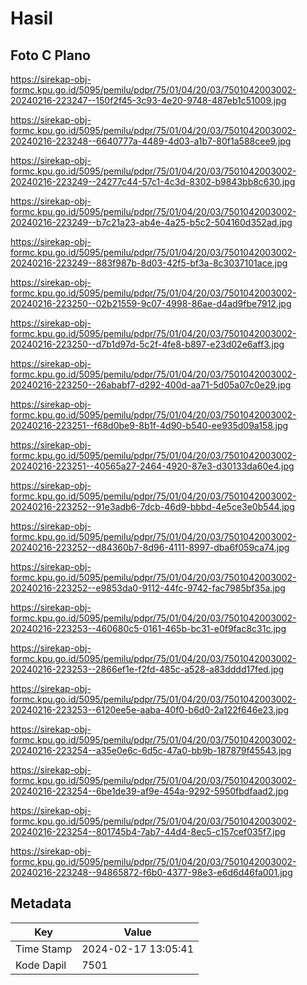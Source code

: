 # Hasil

## Foto C Plano

https://sirekap-obj-formc.kpu.go.id/5095/pemilu/pdpr/75/01/04/20/03/7501042003002-20240216-223247--150f2f45-3c93-4e20-9748-487eb1c51009.jpg

https://sirekap-obj-formc.kpu.go.id/5095/pemilu/pdpr/75/01/04/20/03/7501042003002-20240216-223248--6640777a-4489-4d03-a1b7-80f1a588cee9.jpg

https://sirekap-obj-formc.kpu.go.id/5095/pemilu/pdpr/75/01/04/20/03/7501042003002-20240216-223249--24277c44-57c1-4c3d-8302-b9843bb8c630.jpg

https://sirekap-obj-formc.kpu.go.id/5095/pemilu/pdpr/75/01/04/20/03/7501042003002-20240216-223249--b7c21a23-ab4e-4a25-b5c2-504160d352ad.jpg

https://sirekap-obj-formc.kpu.go.id/5095/pemilu/pdpr/75/01/04/20/03/7501042003002-20240216-223249--883f987b-8d03-42f5-bf3a-8c3037101ace.jpg

https://sirekap-obj-formc.kpu.go.id/5095/pemilu/pdpr/75/01/04/20/03/7501042003002-20240216-223250--02b21559-9c07-4998-86ae-d4ad9fbe7912.jpg

https://sirekap-obj-formc.kpu.go.id/5095/pemilu/pdpr/75/01/04/20/03/7501042003002-20240216-223250--d7b1d97d-5c2f-4fe8-b897-e23d02e6aff3.jpg

https://sirekap-obj-formc.kpu.go.id/5095/pemilu/pdpr/75/01/04/20/03/7501042003002-20240216-223250--26ababf7-d292-400d-aa71-5d05a07c0e29.jpg

https://sirekap-obj-formc.kpu.go.id/5095/pemilu/pdpr/75/01/04/20/03/7501042003002-20240216-223251--f68d0be9-8b1f-4d90-b540-ee935d09a158.jpg

https://sirekap-obj-formc.kpu.go.id/5095/pemilu/pdpr/75/01/04/20/03/7501042003002-20240216-223251--40565a27-2464-4920-87e3-d30133da60e4.jpg

https://sirekap-obj-formc.kpu.go.id/5095/pemilu/pdpr/75/01/04/20/03/7501042003002-20240216-223252--91e3adb6-7dcb-46d9-bbbd-4e5ce3e0b544.jpg

https://sirekap-obj-formc.kpu.go.id/5095/pemilu/pdpr/75/01/04/20/03/7501042003002-20240216-223252--d84360b7-8d96-4111-8997-dba6f059ca74.jpg

https://sirekap-obj-formc.kpu.go.id/5095/pemilu/pdpr/75/01/04/20/03/7501042003002-20240216-223252--e9853da0-9112-44fc-9742-fac7985bf35a.jpg

https://sirekap-obj-formc.kpu.go.id/5095/pemilu/pdpr/75/01/04/20/03/7501042003002-20240216-223253--460680c5-0161-465b-bc31-e0f9fac8c31c.jpg

https://sirekap-obj-formc.kpu.go.id/5095/pemilu/pdpr/75/01/04/20/03/7501042003002-20240216-223253--2866ef1e-f2fd-485c-a528-a83dddd17fed.jpg

https://sirekap-obj-formc.kpu.go.id/5095/pemilu/pdpr/75/01/04/20/03/7501042003002-20240216-223253--6120ee5e-aaba-40f0-b6d0-2a122f646e23.jpg

https://sirekap-obj-formc.kpu.go.id/5095/pemilu/pdpr/75/01/04/20/03/7501042003002-20240216-223254--a35e0e6c-6d5c-47a0-bb9b-187879f45543.jpg

https://sirekap-obj-formc.kpu.go.id/5095/pemilu/pdpr/75/01/04/20/03/7501042003002-20240216-223254--6be1de39-af9e-454a-9292-5950fbdfaad2.jpg

https://sirekap-obj-formc.kpu.go.id/5095/pemilu/pdpr/75/01/04/20/03/7501042003002-20240216-223254--801745b4-7ab7-44d4-8ec5-c157cef035f7.jpg

https://sirekap-obj-formc.kpu.go.id/5095/pemilu/pdpr/75/01/04/20/03/7501042003002-20240216-223248--94865872-f6b0-4377-98e3-e6d6d46fa001.jpg


## Metadata

| Key        | Value               |
| ---------- | ------------------- |
| Time Stamp | 2024-02-17 13:05:41 |
| Kode Dapil | 7501                |



